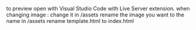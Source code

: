 to preview open with Visual Studio Code with Live Server extension.
when changing image :
change it in /assets
rename the image you want to the name in /assets
rename template.html to index.html
